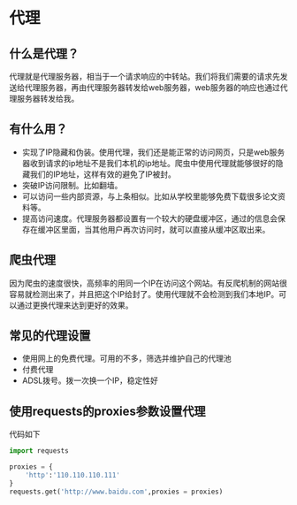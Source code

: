# 代理
## 什么是代理？
代理就是代理服务器，相当于一个请求响应的中转站。我们将我们需要的请求先发送给代理服务器，再由代理服务器转发给web服务器，web服务器的响应也通过代理服务器转发给我。
## 有什么用？
* 实现了IP隐藏和伪装。使用代理，我们还是能正常的访问网页，只是web服务器收到请求的ip地址不是我们本机的ip地址。爬虫中使用代理就能够很好的隐藏我们的IP地址，这样有效的避免了IP被封。
* 突破IP访问限制。比如翻墙。
* 可以访问一些内部资源，与上条相似。比如从学校里能够免费下载很多论文资料等。
* 提高访问速度。代理服务器都设置有一个较大的硬盘缓冲区，通过的信息会保存在缓冲区里面，当其他用户再次访问时，就可以直接从缓冲区取出来。
## 爬虫代理
因为爬虫的速度很快，高频率的用同一个IP在访问这个网站。有反爬机制的网站很容易就检测出来了，并且把这个IP给封了。使用代理就不会检测到我们本地IP。可以通过更换代理来达到更好的效果。
## 常见的代理设置
* 使用网上的免费代理。可用的不多，筛选并维护自己的代理池
* 付费代理
* ADSL拨号。拨一次换一个IP，稳定性好
## 使用requests的proxies参数设置代理
代码如下
```python
import requests

proxies = {
    'http':'110.110.110.111'
}
requests.get('http://www.baidu.com',proxies = proxies)
```